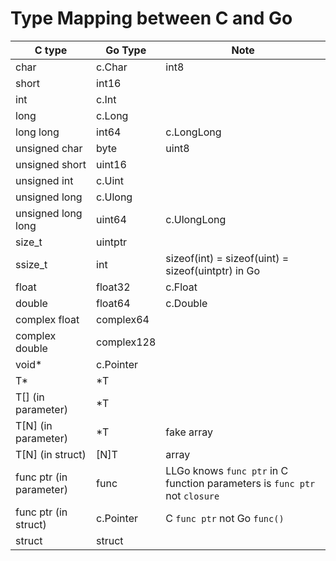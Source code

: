 Type Mapping between C and Go
=====

| C type | Go Type | Note |
| ---- | ---- | ---- |
| char | c.Char | int8 |
| short | int16 | |
| int | c.Int | |
| long | c.Long | |
| long long | int64 | c.LongLong |
| unsigned char | byte | uint8 |
| unsigned short | uint16 | |
| unsigned int | c.Uint | |
| unsigned long | c.Ulong | |
| unsigned long long | uint64 | c.UlongLong |
| size_t | uintptr | |
| ssize_t | int | sizeof(int) = sizeof(uint) = sizeof(uintptr) in Go |
| float | float32 | c.Float |
| double | float64 | c.Double |
| complex float | complex64 |
| complex double | complex128 |
| void* | c.Pointer | |
| T* | *T | |
| T[] (in parameter) | *T |  |
| T[N] (in parameter) | *T | fake array |
| T[N] (in struct) | [N]T | array |
| func ptr (in parameter) | func | LLGo knows `func ptr` in C function parameters is `func ptr` not `closure` |
| func ptr (in struct) | c.Pointer | C `func ptr` not Go `func()` |
| struct | struct | |
